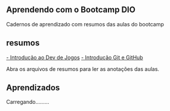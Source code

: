## Aprendendo com o Bootcamp DIO

Cadernos de aprendizado com resumos das aulas do bootcamp
 


## resumos 

[- Introdução ao Dev de Jogos](https://github.com/Huguenin-Jarbas/Dio-GitHub-Apredizado/blob/main/resumos/Introdu%C3%A7%C3%A3o%20ao%20Dev%20de%20jogos.md)
[- Introdução Git e GitHub](https://github.com/Huguenin-Jarbas/Dio-GitHub-Apredizado/blob/main/resumos/Versionamento%20Git%20e%20GitHub.md)

 Abra os arquivos de resumos para ler as anotações das aulas.


## Aprendizados

Carregando.........


